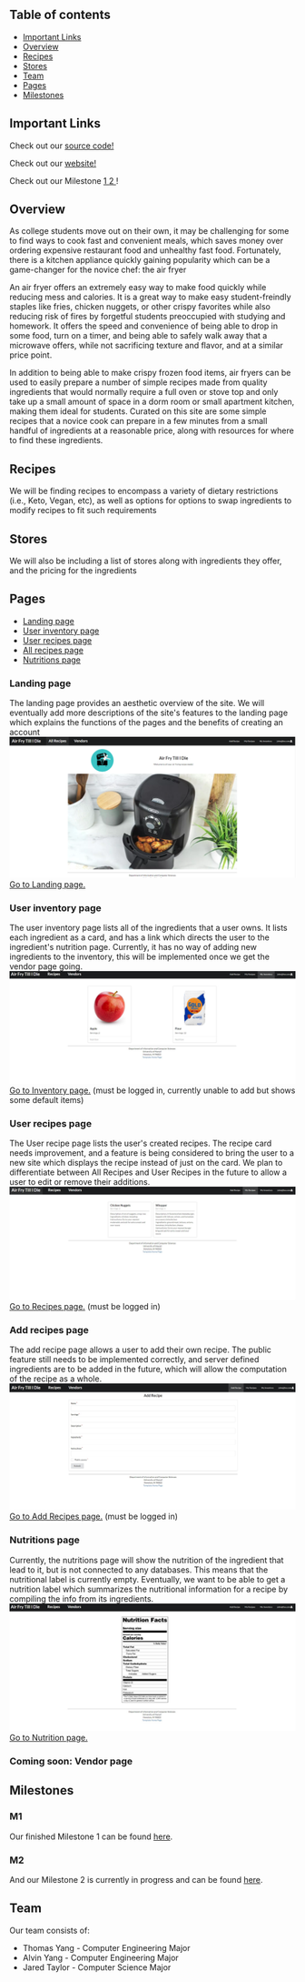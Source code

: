## Table of contents
* [Important Links](#important-links)
* [Overview](#overview)
* [Recipes](#recipes)
* [Stores](#stores)
* [Team](#team)
* [Pages](#pages)
* [Milestones](#milestones)

## Important Links
Check out our [source code!](https://github.com/Air-Fry-Till-I-Die/Air-Fry-Till-I-Die)

Check out our [website!](http://159.89.54.201/)

Check out our Milestone [ 1 ](https://github.com/Air-Fry-Till-I-Die/Air-Fry-Till-I-Die/projects/1)[ 2 ](https://github.com/Air-Fry-Till-I-Die/Air-Fry-Till-I-Die/projects/2)!

## Overview

As college students move out on their own, it may be challenging for some to find ways to cook fast and convenient meals, which saves money over ordering expensive restaurant food and unhealthy fast food. Fortunately, there is a kitchen appliance quickly gaining popularity which can be a game-changer for the novice chef: the air fryer

An air fryer offers an extremely easy way to make food quickly while reducing mess and calories. It is a great way to make easy student-freindly staples like fries, chicken nuggets, or other crispy favorites while also reducing risk of fires by forgetful students preoccupied with studying and homework. It offers the speed and convenience of being able to drop in some food, turn on a timer, and being able to safely walk away that a microwave offers, while not sacrificing texture and flavor, and at a similar price point.

In addition to being able to make crispy frozen food items, air fryers can be used to easily prepare a number of simple recipes made from quality ingredients that would normally require a full oven or stove top and only take up a small amount of space in a dorm room or small apartment kitchen, making them ideal for students. Curated on this site are some simple recipes that a novice cook can prepare in a few minutes from a small handful of ingredients at a reasonable price, along with resources for where to find these ingredients. 

## Recipes

We will be finding recipes to encompass a variety of dietary restrictions (i.e., Keto, Vegan, etc), as well as options for options to swap ingredients to modify recipes to fit such requirements

## Stores

We will also be including a list of stores along with ingredients they offer, and the pricing for the ingredients

## Pages

* [Landing page](#landing-page)
* [User inventory page](#user-inventory-page)
* [User recipes page](#user-recipes-page)
* [All recipes page](#all-recipes-page)
* [Nutritions page](#nutritions-page)


### Landing page
The landing page provides an aesthetic overview of the site. We will eventually add more descriptions of the site's features to the landing page which explains the functions of the pages and the benefits of creating an account
<img src="docs/landing.PNG">
[Go to Landing page.](http://159.89.54.201/)

### User inventory page
The user inventory page lists all of the ingredients that a user owns. It lists each ingredient as a card, and has a link which directs the user to the ingredient's nutrition page. Currently, it has no way of adding new ingredients to the inventory, this will be implemented once we get the vendor page going.
<img src="docs/user-inventory.jpg">
[Go to Inventory page.](http://159.89.54.201/#/inventory) (must be logged in, currently unable to add but shows some default items)

### User recipes page
The User recipe page lists the user's created recipes. The recipe card needs improvement, and a feature is being considered to bring the user to a new site which displays the recipe instead of just on the card. We plan to differentiate between All Recipes and User Recipes in the future to allow a user to edit or remove their additions.
<img src="docs/user-recipe.jpg">
[Go to Recipes page.](http://159.89.54.201/#/list) (must be logged in)

### Add recipes page
The add recipe page allows a user to add their own recipe. The public feature still needs to be implemented correctly, and server defined ingredients are to be added in the future, which will allow the computation of the recipe as a whole.
<img src="docs/add-recipe.jpg">
[Go to Add Recipes page.](http://159.89.54.201/#/add) (must be logged in)

### Nutritions page
Currently, the nutritions page will show the nutrition of the ingredient that lead to it, but is not connected to any databases. This means that the nutritional label is currently empty. Eventually, we want to be able to get a nutrition label which summarizes the nutritional information for a recipe by compiling the info from its ingredients.
<img src="docs/nutrition.jpg">
[Go to Nutrition page.](http://159.89.54.201/#/nutrition)

### Coming soon: Vendor page

## Milestones

### M1

Our finished Milestone 1 can be found [here](https://github.com/Air-Fry-Till-I-Die/Air-Fry-Till-I-Die/projects/1).

### M2

And our Milestone 2 is currently in progress and can be found [here](https://github.com/Air-Fry-Till-I-Die/Air-Fry-Till-I-Die/projects/2).

## Team

Our team consists of: 
* Thomas Yang - Computer Engineering Major
* Alvin Yang - Computer Engineering Major
* Jared Taylor - Computer Science Major
